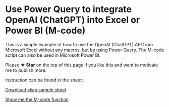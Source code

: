# Use Power Query to integrate OpenAI (ChatGPT) into Excel or Power BI (M-code)

This is a simple example of how to use the OpenAI (ChatGPT) API from Microsoft Excel without any macros, but by using Power Query. 
The M-code script can also be used in Microsoft Power BI.

Please **★ Star** on the top of this page if you like this and want to motivate me to publish more.

Instruction can be found in the sheet:

[Download xlsm sample sheet](https://github.com/moosylog/openai/blob/main/chatgpt%20basic%20v1.xlsm?raw=true)

[Show me the M-code function](https://github.com/moosylog/openai/blob/main/mcode)




